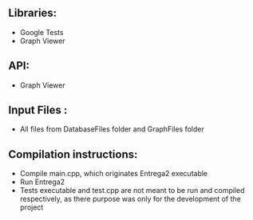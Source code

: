 ## Libraries:
- Google Tests
- Graph Viewer

## API:
- Graph Viewer

## Input Files :
- All files from DatabaseFiles folder and GraphFiles folder

## Compilation instructions: 
- Compile main.cpp, which originates Entrega2 executable
- Run Entrega2
- Tests executable and test.cpp are not meant to be run and compiled respectively, as there purpose was only for the development of the project
